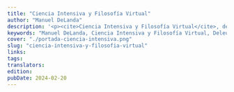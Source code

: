 ```yaml
---
title: "Ciencia Intensiva y Filosofía Virtual"
author: "Manuel DeLanda"
description: '<p><cite>Ciencia Intensiva y Filosofía Virtual</cite>, del filósofo y teórico <strong>Manuel DeLanda</strong>, propone un acercamiento entre la <em>ontología deleuziana</em> y la <strong>filosofía analítica de la ciencia</strong>, tendiendo puentes entre dos tradiciones históricamente separadas: la <em>continental</em> y la <em>analítica</em>. DeLanda despliega una lectura rigurosa y creativa de <strong>Gilles Deleuze</strong>, potenciando el <strong>realismo materialista</strong> que subyace a su pensamiento y situando el concepto de <em>lo virtual</em> como eje para repensar la realidad y la experimentación científica.</p><p>Con un dominio profundo tanto del pensamiento contemporáneo como de la <strong>filosofía de la ciencia</strong>, el autor desarrolla una reflexión sistemática sobre <em>lo virtual</em> como categoría clave para abandonar las visiones <strong>esencialistas, actualistas y lineales</strong> de la realidad. DeLanda invita así a construir un <strong>nuevo realismo</strong> basado en procesos, intensidades y multiplicidades, articulando materia, energía y pensamiento en un mismo plano ontológico. <cite>Ciencia Intensiva y Filosofía Virtual</cite> consolida el diálogo entre la filosofía continental y el análisis científico, ofreciendo una vía contemporánea hacia una <em>ontología del devenir</em>.</p> Coeditado junto a <a href="https://tintalimon.com.ar/">Tinta Limón</a>.'
keywords: "Manuel DeLanda, Ciencia Intensiva y Filosofía Virtual, Deleuze, realismo especulativo, filosofía de la ciencia, ontología deleuziana, pensamiento contemporáneo, lo virtual, ontología del devenir, materialismo, filosofía analítica, metafísica, epistemología"
cover: "./portada-ciencia-intensiva.png"
slug: "ciencia-intensiva-y-filosofia-virtual"
links:
tags:
translators:
edition:
pubDate: 2024-02-20
---
```

